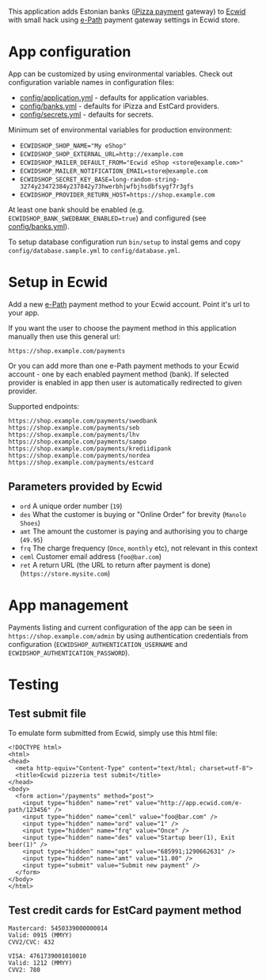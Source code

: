 This application adds Estonian banks ([iPizza payment](https://github.com/Voog/ipizza) gateway) to [Ecwid](http://www.ecwid.com) with small hack using [e-Path](http://kb.ecwid.com/e-Path) payment gateway settings in Ecwid store.

# App configuration

App can be customized by using environmental variables. Check out configuration variable names in configuration files:

* [config/application.yml](./config/application.yml) - defaults for application variables.
* [config/banks.yml](./config/banks.yml) - defaults for iPizza and EstCard providers.
* [config/secrets.yml](./config/secrets.yml) - defaults for secrets.

Minimum set of environmental variables for production environment:

* `ECWIDSHOP_SHOP_NAME="My eShop"`
* `ECWIDSHOP_SHOP_EXTERNAL_URL=http://example.com`
* `ECWIDSHOP_MAILER_DEFAULT_FROM="Ecwid eShop <store@example.com>"`
* `ECWIDSHOP_MAILER_NOTIFICATION_EMAIL=store@example.com`
* `ECWIDSHOP_SECRET_KEY_BASE=long-random-string-3274y23472384y237842y73hwerbhjwfbjhsdbfsygf7r3gfs`
* `ECWIDSHOP_PROVIDER_RETURN_HOST=https://shop.example.com`

At least one bank should be enabled (e.g. `ECWIDSHOP_BANK_SWEDBANK_ENABLED=true`) and configured (see [config/banks.yml](./config/banks.yml)).

To setup database configuration run `bin/setup` to instal gems and copy `config/database.sample.yml` to `config/database.yml`.

# Setup in Ecwid

Add a new [e-Path](http://kb.ecwid.com/e-Path) payment method to your Ecwid account. Point it's url to your app.

If you want the user to choose the payment method in this application manually then use this general url:

```
https://shop.example.com/payments
```

Or you can add more than one e-Path payment methods to your Ecwid account - one by each enabled payment method (bank). If selected provider is enabled in app then user is automatically redirected to given provider.

Supported endpoints:

```
https://shop.example.com/payments/swedbank
https://shop.example.com/payments/seb
https://shop.example.com/payments/lhv
https://shop.example.com/payments/sampo
https://shop.example.com/payments/krediidipank
https://shop.example.com/payments/nordea
https://shop.example.com/payments/estcard
```

## Parameters provided by Ecwid

* `ord` A unique order number (`19`)
* `des` What the customer is buying or "Online Order" for brevity (`Manolo Shoes`)
* `amt` The amount the customer is paying and authorising you to charge (`49.95`)
* `frq` The charge frequency (`Once`, `monthly` etc), not relevant in this context
* `ceml` Customer email address (`foo@bar.com`)
* `ret` A return URL (the URL to return after payment is done) (`https://store.mysite.com`)

# App management

Payments listing and current configuration of the app can be seen in `https://shop.example.com/admin` by using authentication credentials from configuration (`ECWIDSHOP_AUTHENTICATION_USERNAME` and `ECWIDSHOP_AUTHENTICATION_PASSWORD`).

# Testing

## Test submit file

To emulate form submitted from Ecwid, simply use this html file:

```
<!DOCTYPE html>
<html>
<head>
  <meta http-equiv="Content-Type" content="text/html; charset=utf-8">
  <title>Ecwid pizzeria test submit</title>
</head>
<body>
  <form action="/payments" method="post">
    <input type="hidden" name="ret" value="http://app.ecwid.com/e-path/123456" />
    <input type="hidden" name="ceml" value="foo@bar.com" />
    <input type="hidden" name="ord" value="1" />
    <input type="hidden" name="frq" value="Once" />
    <input type="hidden" name="des" value="Startup beer(1), Exit beer(1)" />
    <input type="hidden" name="opt" value="685991;1290662631" />
    <input type="hidden" name="amt" value="11.00" />
    <input type="submit" value="Submit new payment" />
  </form>
</body>
</html>
```

## Test credit cards for EstCard payment method

```
Mastercard: 5450339000000014
Valid: 0915 (MMYY)
CVV2/CVC: 432

VISA: 4761739001010010
Valid: 1212 (MMYY)
CVV2: 780
```